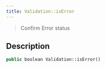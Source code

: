 ```yaml
---
title: Validation::isError
---
```


> Confirm Error status


## Description

```php
public boolean Validation::isError()
```
